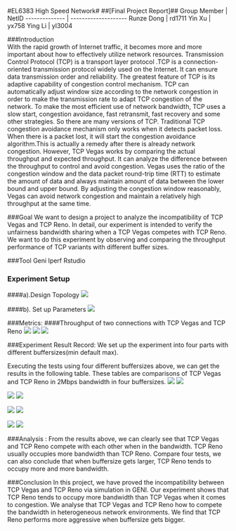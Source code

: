 #EL6383 High Speed Network#
##[Final Project Report]##
Group Member   | NetID
-------------- | --------------------
Runze Dong     | rd1711
Yin Xu         | yx758 
Ying Li        | yl3004 


###Introduction  
With the rapid growth of Internet traffic,  it becomes more and more important about how to effectively utilize network resources. 
Transmission Control Protocol (TCP) is a transport layer protocol .TCP is a connection-oriented transmission protocol widely used
on the Internet. It can ensure data transmission order and reliability. The greatest feature of TCP is its adaptive capability of 
congestion control mechanism. TCP can automatically adjust window size according to the network congestion in order to make the 
transmission rate to adapt TCP congestion of the network.  To make the most efficient use of network bandwidth,  TCP uses a slow 
start, congestion avoidance, fast retransmit, fast recovery and some other strategies. So there are many versions of TCP.
Traditional TCP congestion avoidance mechanism only works when it detects packet loss. When there is a packet lost, it will start 
the congestion avoidance algorithm.This is actually a remedy after there is already network congestion.
However, TCP Vegas works by comparing the actual throughput and expected throughput. It can analyze the difference between the 
throughput to control and avoid congestion. Vegas uses the ratio of the congestion window and the data packet round-trip time (RTT) 
to estimate the amount of data and always maintain amount of data  between the lower bound and upper bound.  By adjusting the 
congestion window reasonably, Vegas can avoid network congestion and maintain a relatively high throughput at the same time.

###Goal
We want to design a project to analyze the incompatibility of TCP Vegas and TCP Reno.
In detail, our experiment is intended to verify the unfairness bandwidth sharing when a TCP Vegas competes with TCP Reno. 
We want to do this experiment by observing and comparing the throughput performance of TCP variants with different buffer sizes.

###Tool
Geni Iperf Rstudio

### Experiment Setup

####a).Design Topology 
![](https://bytebucket.org/rrrrdong/dxl2015-el6383-project/raw/c91c127ef7994f6106c8bb22ee8d8a89cd262f11/design%20topolpgy.png)

####b). Set up Parameters 
![](https://bytebucket.org/rrrrdong/dxl2015-el6383-project/raw/c91c127ef7994f6106c8bb22ee8d8a89cd262f11/set%20up%20parameter.png)

###Metrics:
####Throughput of two connections with TCP Vegas and TCP Reno
![](https://bytebucket.org/rrrrdong/dxl2015-el6383-project/raw/c91c127ef7994f6106c8bb22ee8d8a89cd262f11/throughput.png)
![](https://bytebucket.org/rrrrdong/dxl2015-el6383-project/raw/c91c127ef7994f6106c8bb22ee8d8a89cd262f11/vegas%20bandwidth.png)
![](https://bytebucket.org/rrrrdong/dxl2015-el6383-project/raw/c91c127ef7994f6106c8bb22ee8d8a89cd262f11/reno%20bandwidth.png)

###Experiment Result Record:
We set up the experiment into four parts with different buffersizes(min default max).

Executing the tests using four different buffersizes above, we can get the results in the following table. 
These tables are comparisons of TCP Vegas and TCP Reno in 2Mbps bandwidth in four buffersizes.
![](https://bytebucket.org/rrrrdong/dxl2015-el6383-project/raw/c91c127ef7994f6106c8bb22ee8d8a89cd262f11/test1.png)
![](https://bytebucket.org/rrrrdong/dxl2015-el6383-project/raw/c91c127ef7994f6106c8bb22ee8d8a89cd262f11/Plot/Exper1_violinplot.png)

![](https://bytebucket.org/rrrrdong/dxl2015-el6383-project/raw/c91c127ef7994f6106c8bb22ee8d8a89cd262f11/test2.png)
![](https://bytebucket.org/rrrrdong/dxl2015-el6383-project/raw/c91c127ef7994f6106c8bb22ee8d8a89cd262f11/Plot/Exper2_violinplot.png)

![](https://bytebucket.org/rrrrdong/dxl2015-el6383-project/raw/c91c127ef7994f6106c8bb22ee8d8a89cd262f11/test3.png)
![](https://bytebucket.org/rrrrdong/dxl2015-el6383-project/raw/c91c127ef7994f6106c8bb22ee8d8a89cd262f11/Plot/Exper3_violinplot.png)

![](https://bytebucket.org/rrrrdong/dxl2015-el6383-project/raw/c91c127ef7994f6106c8bb22ee8d8a89cd262f11/test%204.png)
![](https://bytebucket.org/rrrrdong/dxl2015-el6383-project/raw/c91c127ef7994f6106c8bb22ee8d8a89cd262f11/Plot/Exper4_violinplot.png)

###Analysis :
From the results above, we can clearly see that TCP Vegas and TCP Reno compete with each other when in the bandwidth. 
TCP Reno usually occupies more bandwidth than TCP Reno. Compare four tests, we can also conclude that when buffersize gets larger, 
TCP Reno tends to occupy more and more bandwidth.

###Conclusion
In this project, we have proved the incompatibility between TCP Vegas and TCP Reno via simulation in GENI. Our experiment 
shows that TCP Reno tends to occupy more bandwidth than TCP Vegas when it comes to congestion. We analyse that TCP Vegas 
and TCP Reno how to compete the bandwidth in heterogeneous network environments. We find that TCP Reno performs more aggressive 
when buffersize gets bigger. 








